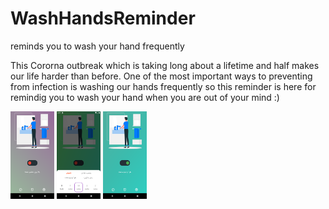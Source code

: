 # WashHandsReminder
reminds you to wash your hand frequently
 
 This Cororna outbreak which is taking long about a lifetime and half makes our life harder than before.
 One of the most important ways to preventing from infection is washing our hands frequently so this reminder  is
 here for remindig you to wash your hand when you are out of your mind :)
 
 
 <img src="images/Screenshot_1591112234.png" width="70" height="140">
 <img src="images/Screenshot_1591112254.png" width="70" height="140">
 <img src="images/Screenshot_1591112282.png" width="70" height="140">
